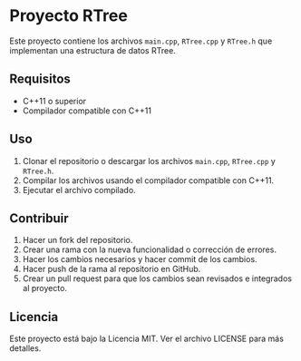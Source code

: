 # Proyecto RTree

Este proyecto contiene los archivos `main.cpp`, `RTree.cpp` y `RTree.h` que implementan una estructura de datos RTree.

## Requisitos

- C++11 o superior
- Compilador compatible con C++11

## Uso

1. Clonar el repositorio o descargar los archivos `main.cpp`, `RTree.cpp` y `RTree.h`.
2. Compilar los archivos usando el compilador compatible con C++11.
3. Ejecutar el archivo compilado.

## Contribuir

1. Hacer un fork del repositorio.
2. Crear una rama con la nueva funcionalidad o corrección de errores.
3. Hacer los cambios necesarios y hacer commit de los cambios.
4. Hacer push de la rama al repositorio en GitHub.
5. Crear un pull request para que los cambios sean revisados e integrados al proyecto.

## Licencia

Este proyecto está bajo la Licencia MIT. Ver el archivo LICENSE para más detalles.
